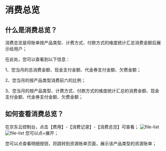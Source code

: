 # 消费总览
## 什么是消费总览？
消费总览是将账单按产品类型、计费方式、付款方式的维度统计汇总消费金额后展示给用户；

在此处，您可以查看到以下信息：

1、您当月的总消费金额、现金支付金额、代金券支付金额、欠费金额；

2、您当月的按产品类型消费前六的比例；

3、您当月的按产品类型、计费方式、付款方式的维度统计汇总的消费金额、现金支付金额、代金券支付金额、欠费金额；

## 如何查看消费总览？
在京东云控制台，点击【费用】-【消费记录】-【消费总览】可查看；
![file-list](https://github.com/jdcloudcom/cn/blob/edit/image/billing/%E6%80%BB%E8%A7%881.png)
![file-list](https://github.com/jdcloudcom/cn/blob/edit/image/billing/%E6%80%BB%E8%A7%883.png)
您可以点+展开；

您可以点查看明细按钮，将跳转到资源账单页面，展示该产品类型的资源账单；

